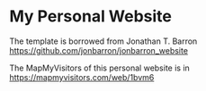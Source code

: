 # My Personal Website
The template is borrowed from Jonathan T. Barron https://github.com/jonbarron/jonbarron_website

<!--
The ClustrMaps of this personal website is in https://clustrmaps.com/site/1bzcb
-->

The MapMyVisitors of this personal website is in https://mapmyvisitors.com/web/1bvm6

